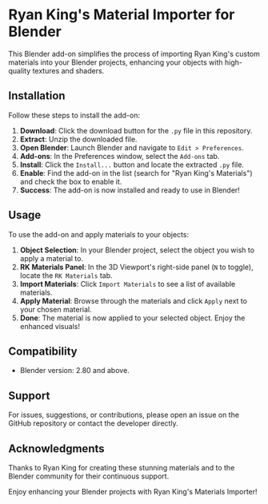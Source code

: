 # Ryan King's Material Importer for Blender

This Blender add-on simplifies the process of importing Ryan King's custom materials into your Blender projects, enhancing your objects with high-quality textures and shaders.

## Installation

Follow these steps to install the add-on:

1. **Download**: Click the download button for the `.py` file in this repository.
2. **Extract**: Unzip the downloaded file.
3. **Open Blender**: Launch Blender and navigate to `Edit > Preferences`.
4. **Add-ons**: In the Preferences window, select the `Add-ons` tab.
5. **Install**: Click the `Install...` button and locate the extracted `.py` file.
6. **Enable**: Find the add-on in the list (search for "Ryan King's Materials") and check the box to enable it.
7. **Success**: The add-on is now installed and ready to use in Blender!

## Usage

To use the add-on and apply materials to your objects:

1. **Object Selection**: In your Blender project, select the object you wish to apply a material to.
2. **RK Materials Panel**: In the 3D Viewport's right-side panel (`N` to toggle), locate the `RK Materials` tab.
3. **Import Materials**: Click `Import Materials` to see a list of available materials.
4. **Apply Material**: Browse through the materials and click `Apply` next to your chosen material.
5. **Done**: The material is now applied to your selected object. Enjoy the enhanced visuals!

## Compatibility

- Blender version: 2.80 and above.

## Support

For issues, suggestions, or contributions, please open an issue on the GitHub repository or contact the developer directly.

## Acknowledgments

Thanks to Ryan King for creating these stunning materials and to the Blender community for their continuous support.

Enjoy enhancing your Blender projects with Ryan King's Materials Importer!
